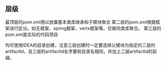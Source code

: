 

## 层级
最顶层的pom.xml用以放置基本类库继承和子模块聚合
第二层的pom.xml根据框架进行区分。如无框架、spring框架、vertx框架等。仅做同类库聚合。
第三层的pom.xml是实际的代码项目

均可使用IDEA的目录创建，注意三层创建时一定要选择父模块为指定的二层的artifactId，且三层的artifactId名字要和目录名相同，并加上二层artifactId的前缀。

